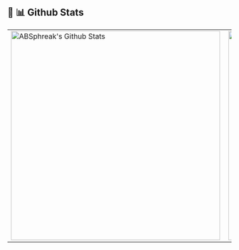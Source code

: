 
## 🧮 📊 Github Stats
<table>
    <tr>
      <td>
      <img align="left" width="470px" src="https://github-readme-stats.vercel.app/api?username=kleberbernardo&include_all_commits=true&count_private=true&show_icons=true&line_height=20&title_color=7A7ADB&icon_color=2234AE&text_color=D3D3D3&bg_color=0D1117" alt="ABSphreak's Github Stats">
      </td>
        <td><img width="470px" align="rigth" src="https://github-readme-stats.vercel.app/api/top-langs/?username=kleberbernardo&layout=compact&langs_count20=true&count_private=true&show_icons=true&line_height=20&title_color=7A7ADB&icon_color=2234AE&text_color=D3D3D3&bg_color=0D1117"/></td> 
    </tr>   
</table>


